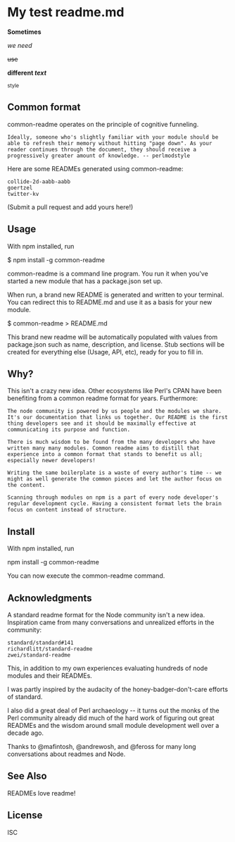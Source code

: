 #                                         My test readme.md
**Sometimes**

*we need*

~~use~~

**different _text_**

<sub>style</sub>

## Common format

common-readme operates on the principle of cognitive funneling.

    Ideally, someone who's slightly familiar with your module should be able to refresh their memory without hitting "page down". As your reader continues through the document, they should receive a progressively greater amount of knowledge. -- perlmodstyle

Here are some READMEs generated using common-readme:

    collide-2d-aabb-aabb
    goertzel
    twitter-kv

(Submit a pull request and add yours here!)
## Usage

With npm installed, run

$ npm install -g common-readme

common-readme is a command line program. You run it when you've started a new module that has a package.json set up.

When run, a brand new README is generated and written to your terminal. You can redirect this to README.md and use it as a basis for your new module.

$ common-readme > README.md

This brand new readme will be automatically populated with values from package.json such as name, description, and license. Stub sections will be created for everything else (Usage, API, etc), ready for you to fill in.
## Why?

This isn't a crazy new idea. Other ecosystems like Perl's CPAN have been benefiting from a common readme format for years. Furthermore:

    The node community is powered by us people and the modules we share. It's our documentation that links us together. Our README is the first thing developers see and it should be maximally effective at communicating its purpose and function.

    There is much wisdom to be found from the many developers who have written many many modules. Common readme aims to distill that experience into a common format that stands to benefit us all; especially newer developers!

    Writing the same boilerplate is a waste of every author's time -- we might as well generate the common pieces and let the author focus on the content.

    Scanning through modules on npm is a part of every node developer's regular development cycle. Having a consistent format lets the brain focus on content instead of structure.

## Install

With npm installed, run

npm install -g common-readme

You can now execute the common-readme command.
## Acknowledgments

A standard readme format for the Node community isn't a new idea. Inspiration came from many conversations and unrealized efforts in the community:

    standard/standard#141
    richardlitt/standard-readme
    zwei/standard-readme

This, in addition to my own experiences evaluating hundreds of node modules and their READMEs.

I was partly inspired by the audacity of the honey-badger-don't-care efforts of standard.

I also did a great deal of Perl archaeology -- it turns out the monks of the Perl community already did much of the hard work of figuring out great READMEs and the wisdom around small module development well over a decade ago.

Thanks to @mafintosh, @andrewosh, and @feross for many long conversations about readmes and Node.
## See Also

READMEs love readme!
## License

ISC
